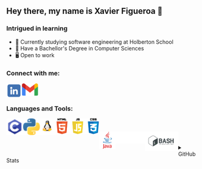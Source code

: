 ## Hey there, my name is Xavier Figueroa 👋

### Intrigued in learning

- 🌱 Currently studying software engineering at Holberton School
- 🔭 Have a Bachellor's Degree in Computer Sciences
- :desktop_computer: Open to work

### Connect with me:


[<img align="left" alt="xefigueroa | LinkedIn" width="40px" src="/images/linkedinicon.png" />][linkedin]
[<img align="left" alt="xefigueroa | Gmail" width="44px" src="/images/gmaillogo.png" />][gmail]


<br />
<br />

### Languages and Tools:

<img align="left" alt="C" width="44px" src="/images/c-programming.png" />
<img align="left" alt="Python" width="44px" src="/images/python.png" />
<img align="left" alt="Python" width="44px" src="/images/linuxlogo.png" />
<img align="left" alt="Python" width="111px" src="/images/weblogo.png" />
<br/>
<br/>

<img align="left" alt="Python" width="44px" src="/images/javalogo.png" />
<img align="left" alt="Python" width="77px" src="/images/Git-Logo-White.png" />
<img align="left" alt="Python" width="88px" src="/images/bashlogo.png" />


<br/>
<br/>

<details>
  <summary>GitHub Stats</summary>
  <a><img width="425" align="center" alt="TopLang" src="https://github-readme-stats.vercel.app/api/top-langs/?username=xefigueroa&layout=compact&hide=perl&theme=tokyonight" /></a>
  [![Xavier's GitHub stats](https://github-readme-stats.vercel.app/api?username=xefigueroa)](https://github.com/xefigueroa/github-readme-stats)

</details>

<br />
<br />
<br />



[linkedin]: https://www.linkedin.com/in/xavier-e-figueroa
[Gmail]: 2377@holbertonschool.com

